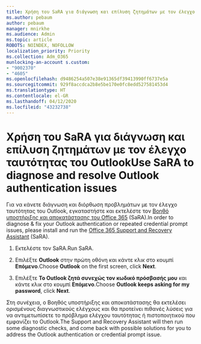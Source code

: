 ```yaml
---
title: Χρήση του SaRA για διάγνωση και επίλυση ζητημάτων με τον έλεγχο ταυτότητας του Outlook
ms.author: pebaum
author: pebaum
manager: mnirkhe
ms.audience: Admin
ms.topic: article
ROBOTS: NOINDEX, NOFOLLOW
localization_priority: Priority
ms.collection: Adm_O365
munlocking-an-account s.custom:
- "9002370"
- "4605"
ms.openlocfilehash: d9486254a507e38e91365df39413990ff6737e5a
ms.sourcegitcommit: 929f8accdca2b8e5be170e0fc8edd527581453d4
ms.translationtype: HT
ms.contentlocale: el-GR
ms.lasthandoff: 04/12/2020
ms.locfileid: "43232738"
---
```

# <a name="use-sara-to-diagnose-and-resolve-outlook-authentication-issues"></a><span data-ttu-id="a31ca-102">Χρήση του SaRA για διάγνωση και επίλυση ζητημάτων με τον έλεγχο ταυτότητας του Outlook</span><span class="sxs-lookup"><span data-stu-id="a31ca-102">Use SaRA to diagnose and resolve Outlook authentication issues</span></span>

<span data-ttu-id="a31ca-103">Για να κάνετε διάγνωση και διόρθωση προβλημάτων με τον έλεγχο ταυτότητας του Outlook, εγκαταστήστε και εκτελέστε τον [Βοηθό υποστήριξης και αποκατάστασης του Office 365](https://diagnostics.office.com/#/) (SaRA).</span><span class="sxs-lookup"><span data-stu-id="a31ca-103">In order to diagnose & fix your Outlook authentication or repeated credential prompt issues, please install and run the [Office 365 Support and Recovery Assistant](https://diagnostics.office.com/#/) (SaRA).</span></span>

1. <span data-ttu-id="a31ca-104">Εκτελέστε τον SaRA.</span><span class="sxs-lookup"><span data-stu-id="a31ca-104">Run SaRA.</span></span>

2. <span data-ttu-id="a31ca-105">Επιλέξτε **Outlook** στην πρώτη οθόνη και κάντε κλικ στο κουμπί **Επόμενο**.</span><span class="sxs-lookup"><span data-stu-id="a31ca-105">Choose **Outlook** on the first screen, click **Next**.</span></span>

3. <span data-ttu-id="a31ca-106">Επιλέξτε **Το Outlook ζητά συνεχώς τον κωδικό πρόσβασής μου** και κάντε κλικ στο κουμπί **Επόμενο**.</span><span class="sxs-lookup"><span data-stu-id="a31ca-106">Choose **Outlook keeps asking for my password**, click **Next**.</span></span>

<span data-ttu-id="a31ca-107">Στη συνέχεια, ο Βοηθός υποστήριξης και αποκατάστασης θα εκτελέσει ορισμένους διαγνωστικούς ελέγχους και θα προτείνει πιθανές λύσεις για να αντιμετωπίσετε το πρόβλημα ελέγχου ταυτότητας ή πιστοποιητικού που εμφανίζει το Outlook.</span><span class="sxs-lookup"><span data-stu-id="a31ca-107">The Support and Recovery Assistant will then run some diagnostic checks, and come back with possible solutions for you to address the Outlook authentication or credential prompt issue.</span></span>
